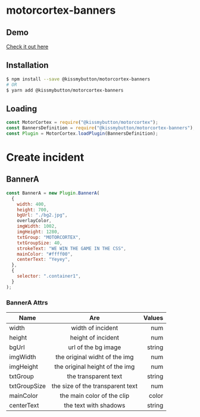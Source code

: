 # motorcortex-banners

## Demo

[Check it out here](https://kissmybutton.github.io/motorcortex-banners/demo/index.html)

## Installation

```bash
$ npm install --save @kissmybutton/motorcortex-banners
# OR
$ yarn add @kissmybutton/motorcortex-banners
```

## Loading

```javascript
const MotorCortex = require("@kissmybutton/motorcortex");
const BannersDefinition = require("@kissmybutton/motorcortex-banners");
const Plugin = MotorCortex.loadPlugin(BannersDefinition);
```

# Create incident

## BannerA

```javascript
const BannerA = new Plugin.BannerA(
  {
    width: 400,
    height: 700,
    bgUrl: "./bg2.jpg",
    overlayColor,
    imgWidth: 1002,
    imgHeight: 1280,
    txtGroup: "MOTORCORTEX",
    txtGroupSize: 40,
    strokeText: "WE WIN THE GAME IN THE CSS",
    mainColor: "#ffff00",
    centerText: "Yeyey",
  },
  {
    selector: ".container1",
  }
);
```

### BannerA Attrs

| Name         |               Are                | Values |
| ------------ | :------------------------------: | -----: |
| width        |        width of incident         |    num |
| height       |        height of incident        |    num |
| bgUrl        |       url of the bg image        | string |
| imgWidth     |  the original widht of the img   |    num |
| imgHeight    |  the original height of the img  |    num |
| txtGroup     |       the transparent text       | string |
| txtGroupSize | the size of the transparent text |    num |
| mainColor    |    the main color of the clip    |  color |
| centerText   |      the text with shadows       | string |
